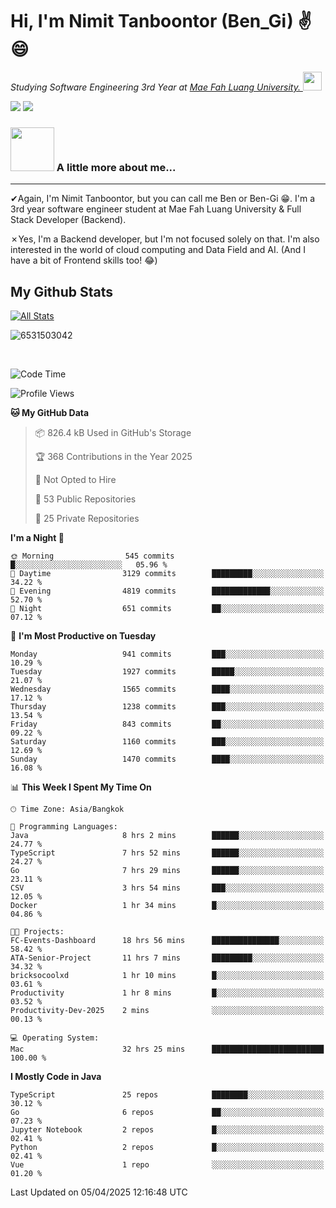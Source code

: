 # Hi, I'm Nimit Tanboontor (Ben_Gi) ✌😄
<p><em>Studying Software Engineering 3rd Year at <a href="https://en.mfu.ac.th/home.html"> Mae Fah Luang University.
</a><img src="https://media.giphy.com/media/WUlplcMpOCEmTGBtBW/giphy.gif" width="30"> </em></p>


[![](https://img.shields.io/badge/linkedin-%230077B5.svg?style=for-the-badge&logo=linkedin)]([https://www.linkedin.com/in/thanaphoom-babparn/](https://www.linkedin.com/in/nimit-tanbooutor-798139246/))
[![](https://img.shields.io/badge/Medium-12100E?style=for-the-badge&logo=medium&logoColor=white)](https://medium.com/@nimittanbooutor)

### <img src="https://media.giphy.com/media/VgCDAzcKvsR6OM0uWg/giphy.gif" width="70"> A little more about me...  

<hr> <!-- Horizontal line -->

&#10004;Again, I'm Nimit Tanboontor, but you can call me Ben or Ben-Gi 😁. I'm a 3rd year software engineer student at Mae Fah Luang University & Full Stack Developer (Backend).

&#10007;Yes, I'm a Backend developer, but I'm not focused solely on that. I'm also interested in the world of cloud computing and Data Field and AI. (And I have a bit of Frontend skills too! 😂)


## My Github Stats

[![All Stats](https://github-readme-stats.vercel.app/api?username=6531503042&show_icons=true&theme=algolia)](https://github.com/6531503042)

<p><img align="center" src="https://github-readme-streak-stats.herokuapp.com/?user=6531503042&" alt="6531503042" /></p>

<br />


<!--START_SECTION:waka-->
![Code Time](http://img.shields.io/badge/Code%20Time-448%20hrs%2025%20mins-blue)

![Profile Views](http://img.shields.io/badge/Profile%20Views-2-blue)

**🐱 My GitHub Data** 

> 📦 826.4 kB Used in GitHub's Storage 
 > 
> 🏆 368 Contributions in the Year 2025
 > 
> 🚫 Not Opted to Hire
 > 
> 📜 53 Public Repositories 
 > 
> 🔑 25 Private Repositories 
 > 
**I'm a Night 🦉** 

```text
🌞 Morning                545 commits         █░░░░░░░░░░░░░░░░░░░░░░░░   05.96 % 
🌆 Daytime                3129 commits        █████████░░░░░░░░░░░░░░░░   34.22 % 
🌃 Evening                4819 commits        █████████████░░░░░░░░░░░░   52.70 % 
🌙 Night                  651 commits         ██░░░░░░░░░░░░░░░░░░░░░░░   07.12 % 
```
📅 **I'm Most Productive on Tuesday** 

```text
Monday                   941 commits         ███░░░░░░░░░░░░░░░░░░░░░░   10.29 % 
Tuesday                  1927 commits        █████░░░░░░░░░░░░░░░░░░░░   21.07 % 
Wednesday                1565 commits        ████░░░░░░░░░░░░░░░░░░░░░   17.12 % 
Thursday                 1238 commits        ███░░░░░░░░░░░░░░░░░░░░░░   13.54 % 
Friday                   843 commits         ██░░░░░░░░░░░░░░░░░░░░░░░   09.22 % 
Saturday                 1160 commits        ███░░░░░░░░░░░░░░░░░░░░░░   12.69 % 
Sunday                   1470 commits        ████░░░░░░░░░░░░░░░░░░░░░   16.08 % 
```


📊 **This Week I Spent My Time On** 

```text
🕑︎ Time Zone: Asia/Bangkok

💬 Programming Languages: 
Java                     8 hrs 2 mins        ██████░░░░░░░░░░░░░░░░░░░   24.77 % 
TypeScript               7 hrs 52 mins       ██████░░░░░░░░░░░░░░░░░░░   24.27 % 
Go                       7 hrs 29 mins       ██████░░░░░░░░░░░░░░░░░░░   23.11 % 
CSV                      3 hrs 54 mins       ███░░░░░░░░░░░░░░░░░░░░░░   12.05 % 
Docker                   1 hr 34 mins        █░░░░░░░░░░░░░░░░░░░░░░░░   04.86 % 

🐱‍💻 Projects: 
FC-Events-Dashboard      18 hrs 56 mins      ███████████████░░░░░░░░░░   58.42 % 
ATA-Senior-Project       11 hrs 7 mins       █████████░░░░░░░░░░░░░░░░   34.32 % 
bricksocoolxd            1 hr 10 mins        █░░░░░░░░░░░░░░░░░░░░░░░░   03.61 % 
Productivity             1 hr 8 mins         █░░░░░░░░░░░░░░░░░░░░░░░░   03.52 % 
Productivity-Dev-2025    2 mins              ░░░░░░░░░░░░░░░░░░░░░░░░░   00.13 % 

💻 Operating System: 
Mac                      32 hrs 25 mins      █████████████████████████   100.00 % 
```

**I Mostly Code in Java** 

```text
TypeScript               25 repos            ████████░░░░░░░░░░░░░░░░░   30.12 % 
Go                       6 repos             ██░░░░░░░░░░░░░░░░░░░░░░░   07.23 % 
Jupyter Notebook         2 repos             █░░░░░░░░░░░░░░░░░░░░░░░░   02.41 % 
Python                   2 repos             █░░░░░░░░░░░░░░░░░░░░░░░░   02.41 % 
Vue                      1 repo              ░░░░░░░░░░░░░░░░░░░░░░░░░   01.20 % 
```




 Last Updated on 05/04/2025 12:16:48 UTC
<!--END_SECTION:waka-->
